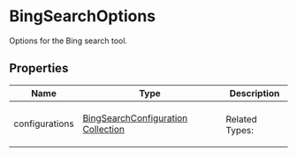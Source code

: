 # BingSearchOptions

Options for the Bing search tool.





## Properties

| Name | Type | Description |
| ---- | ---- | ----------- |
| configurations | [BingSearchConfiguration Collection](BingSearchConfiguration.md) |  <br />Related Types:<ul></ul> |



